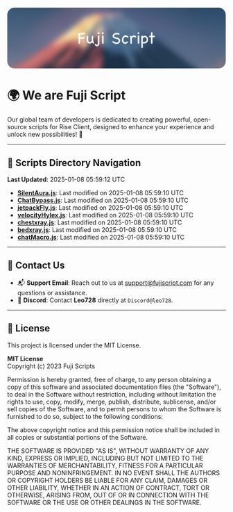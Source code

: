 ![Banner](.github/b.webp)

# 🌍 **We are Fuji Script**

Our global team of developers is dedicated to creating powerful, open-source scripts for Rise Client, designed to enhance your experience and unlock new possibilities! 🌟

---
<!-- SCRIPTS_NAVIGATION_START -->
## 📂 **Scripts Directory Navigation**

**Last Updated**: 2025-01-08 05:59:12 UTC

- **[SilentAura.js](scripts/SilentAura.js)**: Last modified on 2025-01-08 05:59:10 UTC
- **[ChatBypass.js](scripts/ChatBypass.js)**: Last modified on 2025-01-08 05:59:10 UTC
- **[jetpackFly.js](scripts/jetpackFly.js)**: Last modified on 2025-01-08 05:59:10 UTC
- **[velocityHylex.js](scripts/velocityHylex.js)**: Last modified on 2025-01-08 05:59:10 UTC
- **[chestxray.js](scripts/chestxray.js)**: Last modified on 2025-01-08 05:59:10 UTC
- **[bedxray.js](scripts/bedxray.js)**: Last modified on 2025-01-08 05:59:10 UTC
- **[chatMacro.js](scripts/chatMacro.js)**: Last modified on 2025-01-08 05:59:10 UTC

<!-- SCRIPTS_NAVIGATION_END -->

---

## 💬 **Contact Us**  
- 📬 **Support Email**: Reach out to us at [support@fujiscript.com](mailto:support@fujiscript.com) for any questions or assistance.  
- 💬 **Discord**: Contact **Leo728** directly at `Discord@leo728`.

---

## 📜 **License**

This project is licensed under the MIT License.  

**MIT License**  
Copyright (c) 2023 Fuji Scripts  

Permission is hereby granted, free of charge, to any person obtaining a copy of this software and associated documentation files (the "Software"), to deal in the Software without restriction, including without limitation the rights to use, copy, modify, merge, publish, distribute, sublicense, and/or sell copies of the Software, and to permit persons to whom the Software is furnished to do so, subject to the following conditions:  

The above copyright notice and this permission notice shall be included in all copies or substantial portions of the Software.  

THE SOFTWARE IS PROVIDED "AS IS", WITHOUT WARRANTY OF ANY KIND, EXPRESS OR IMPLIED, INCLUDING BUT NOT LIMITED TO THE WARRANTIES OF MERCHANTABILITY, FITNESS FOR A PARTICULAR PURPOSE AND NONINFRINGEMENT. IN NO EVENT SHALL THE AUTHORS OR COPYRIGHT HOLDERS BE LIABLE FOR ANY CLAIM, DAMAGES OR OTHER LIABILITY, WHETHER IN AN ACTION OF CONTRACT, TORT OR OTHERWISE, ARISING FROM, OUT OF OR IN CONNECTION WITH THE SOFTWARE OR THE USE OR OTHER DEALINGS IN THE SOFTWARE.  
